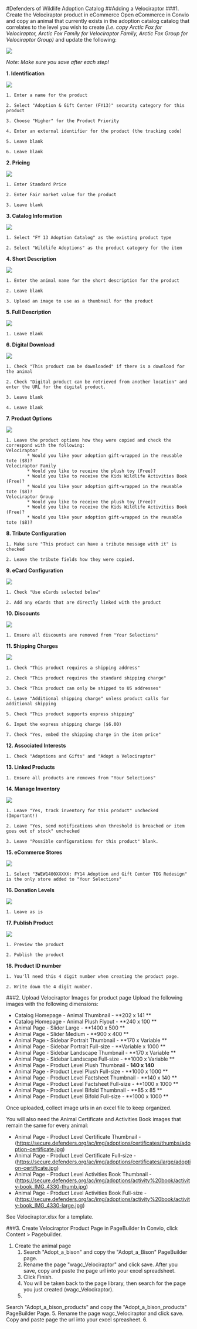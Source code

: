 #Defenders of Wildlife Adoption Catalog
##Adding a Velociraptor
###1. Create the Velociraptor product in eCommerce
Open eCommerce in Convio and copy an animal that currently exists in the adoption catalog catalog that correlates to the level you wish to create *(i.e. copy Arctic Fox for Velociraptor, Arctic Fox Family for Velociraptor Family, Arctic Fox Group for Velociraptor Group)* and update the following:

![](Step1.png)

*Note: Make sure you save after each step!*
	

**1. Identification**

![](Step1_1.png)

	1. Enter a name for the product
	
	2. Select "Adoption & Gift Center (FY13)" security category for this product
	
	3. Choose "Higher" for the Product Priority
	
	4. Enter an external identifier for the product (the tracking code)
	
	5. Leave blank
	
	6. Leave blank
	 

**2. Pricing**

![](Step1_2.png)
	
	1. Enter Standard Price

	2. Enter Fair market value for the product
	
	3. Leave blank
	

**3. Catalog Information**

![](Step1_3.png)
	
	1. Select "FY 13 Adoption Catalog" as the existing product type
	
	2. Select "Wildlife Adoptions" as the product category for the item
	

**4. Short Description**

![](Step1_4.png)	

	1. Enter the animal name for the short description for the product
	
	2. Leave blank
	
	3. Upload an image to use as a thumbnail for the product
	

**5. Full Description**

![](Step1_5.png)

	1. Leave Blank	
	

**6. Digital Download**

![](Step1_6.png)

	1. Check "This product can be downloaded" if there is a download for the animal
	
	2. Check "Digital product can be retrieved from another location" and enter the URL for the digital product.
	
	3. Leave blank
	
	4. Leave blank
	

**7. Product Options**

![](Step1_7.png)

	1. Leave the product options how they were copied and check the correspond with the following:
	Velociraptor
			* Would you like your adoption gift-wrapped in the reusable tote ($8)?
	Velociraptor Family
			* Would you like to receive the plush toy (Free)?
			* Would you like to receive the Kids Wildlife Activities Book (Free)?
			* Would you like your adoption gift-wrapped in the reusable tote ($8)?
	Velociraptor Group
			* Would you like to receive the plush toy (Free)?
			* Would you like to receive the Kids Wildlife Activities Book (Free)?
			* Would you like your adoption gift-wrapped in the reusable tote ($8)?
			

**8. Tribute Configuration**

	1. Make sure "This product can have a tribute message with it" is checked

	2. Leave the tribute fields how they were copied.


**9. eCard Configuration**

![](Step1_9.png)

	1. Check "Use eCards selected below"

	2. Add any eCards that are directly linked with the product


**10. Discounts**

![](Step1_10.png)

	1. Ensure all discounts are removed from "Your Selections"


**11. Shipping Charges**

![](Step1_11.png)

	1. Check "This product requires a shipping address"

	2. Check "This product requires the standard shipping charge"

	3. Check "This product can only be shipped to US addresses"

	4. Leave "Additional shipping charge" unless product calls for additional shipping

	5. Check "This product supports express shipping"

	6. Input the express shipping charge ($6.00)

	7. Check "Yes, embed the shipping charge in the item price"


**12. Associated Interests**

	1. Check "Adoptions and Gifts" and "Adopt a Velociraptor"


**13. Linked Products**

	1. Ensure all products are removes from "Your Selections"


**14. Manage Inventory**

![](Step1_14.png)

	1. Leave "Yes, track inventory for this product" unchecked (Important!)

	2. Leave "Yes, send notifications when threshold is breached or item goes out of stock" unchecked

	3. Leave "Possible configurations for this product" blank.


**15. eCommerce Stores**

![](Step1_15.png)

	1. Select "3WEW1400XXXXX: FY14 Adoption and Gift Center TEG Redesign" is the only store added to "Your Selections"


**16. Donation Levels**

![](Step1_16.png)

	1. Leave as is


**17. Publish Product**

![](Step1_17.png)

	1. Preview the product

	2. Publish the product

**18. Product ID number**
	
	1. You'll need this 4 digit number when creating the product page.
	
	2. Write down the 4 digit number.


###2. Upload Velociraptor Images for product page
Upload the following images with the following dimensions:

* Catalog Homepage - Animal Thumbnail - **202  x 141 **
* Catalog Homepage - Animal Plush Flyout - **240  x 100 **
* Animal Page - Slider Large - **1400 x 500 **
* Animal Page - Slider Medium - **900 x 400 **
* Animal Page - Sidebar Portrait Thumbnail  - **170 x Variable **
* Animal Page - Sidebar Portrait Full-size - **Variable x 1000 **
* Animal Page - Sidebar Landscape Thumbnail - **170 x Variable **
* Animal Page - Sidebar Landscape Full-size - **1000 x Variable **
* Animal Page - Product Level Plush Thumbnail - **140 x 140** 
* Animal Page - Product Level Plush Full-size - **1000 x 1000 **
* Animal Page - Product Level Factsheet Thumbnail - **140 x 140 **
* Animal Page - Product Level Factsheet Full-size - **1000 x 1000 **
* Animal Page - Product Level Bifold Thumbnail - **85 x 85 **
* Animal Page - Product Level Bifold Full-size - **1000 x 1000 **

Once uploaded, collect image urls in an excel file to keep organized. 

You will also need the Animal Certificate and Activities Book images that remain the same for every animal:

* Animal Page - Product Level Certificate Thumbnail - (https://secure.defenders.org/ac/img/adoptions/certificates/thumbs/adoption-certificate.jpg)
* Animal Page - Product Level Certificate Full-size - (https://secure.defenders.org/ac/img/adoptions/certificates/large/adoption-certificate.jpg)
* Animal Page - Product Level Activities Book Thumbnail - (https://secure.defenders.org/ac/img/adoptions/activity%20book/activity-book_IMG_4330-thumb.jpg)
* Animal Page - Product Level Activities Book Full-size - (https://secure.defenders.org/ac/img/adoptions/activity%20book/activity-book_IMG_4330-large.jpg)

See Velociraptor.xlsx for a template.

###3. Create Velociraptor Product Page in PageBuilder
In Convio, click Content > Pagebuilder.

1. Create the animal page
	1. Search "Adopt_a_bison" and copy the "Adopt_a_Bison" PageBuilder page.
	2. Rename the page "wagc_Velociraptor" and click save. After you save, copy and paste the page url into your excel spreadsheet. 
	3. Click Finish.
	4. You will be taken back to the page library, then search for the page you just created (wagc_Velociraptor).
	5. 

Search "Adopt_a_bison_products" and copy the "Adopt_a_bison_products" PageBuilder Page.
5. Rename the page wagc_Velociraptor and click save. Copy and paste page the url into your excel spreasheet.
6. 

